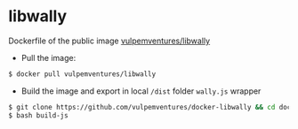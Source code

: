 # libwally

Dockerfile of the public image [vulpemventures/libwally](https://hub.docker.com/r/vulpemventures/libwally)


* Pull the image:

```bash
$ docker pull vulpemventures/libwally
```

* Build the image and export in local `/dist` folder `wally.js` wrapper

```bash
$ git clone https://github.com/vulpemventures/docker-libwally && cd docker-libwally
$ bash build-js
```
  


